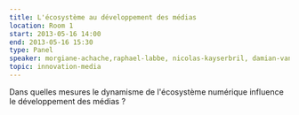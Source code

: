 ```yaml
---
title: L'écosystème au développement des médias
location: Room 1
start: 2013-05-16 14:00
end: 2013-05-16 15:30
type: Panel
speaker: morgiane-achache,raphael-labbe, nicolas-kayserbril, damian-vanachter, philippe-couve, romain-saillet
topic: innovation-media
---
```


Dans quelles mesures le dynamisme de l'écosystème numérique influence le développement des médias ?
